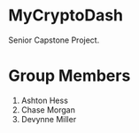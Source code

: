 # MyCryptoDash
Senior Capstone Project.

# Group Members
1. Ashton Hess
2. Chase Morgan
3. Devynne Miller
